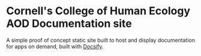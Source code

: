 # Cornell's College of Human Ecology AOD Documentation site


A simple proof of concept static site built to host and display documentation for apps on demand, built with [Docsify](https://docsify.js.org/).
